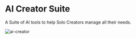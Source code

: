 # AI Creator Suite

A Suite of AI tools to help Solo Creators manage all their needs.

![ai-creator](https://user-images.githubusercontent.com/53579386/222792089-0ba6069b-a6ae-4f3d-9449-01baf6927813.png)

